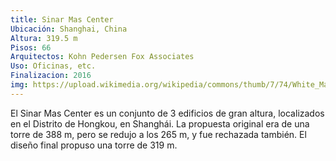```yaml
---
title: Sinar Mas Center
Ubicación: Shanghai, China
Altura: 319.5 m
Pisos: 66
Arquitectos: Kohn Pedersen Fox Associates
Uso: Oficinas, etc.
Finalizacion: 2016
img: https://upload.wikimedia.org/wikipedia/commons/thumb/7/74/White_Magnolia_Plaza.jpg/250px-White_Magnolia_Plaza.jpg
---
```

El Sinar Mas Center es un conjunto de 3 edificios de gran altura, localizados en el Distrito de Hongkou, en Shanghái.​ La propuesta original era de una torre de 388 m, pero se redujo a los 265 m, y fue rechazada también. El diseño final propuso una torre de 319 m. 
